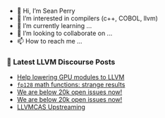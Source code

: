 - 👋 Hi, I’m Sean Perry
- 👀 I’m interested in compilers (c++, COBOL, llvm)
- 🌱 I’m currently learning ...
- 💞️ I’m looking to collaborate on ...
- 📫 How to reach me ...

<!---
s66perry/s66perry is a ✨ special ✨ repository because its `README.md` (this file) appears on your GitHub profile.
You can click the Preview link to take a look at your changes.
--->
### 📕 Latest LLVM Discourse Posts

<!-- DISCOURSE-LLVM:START -->
- [Help lowering GPU modules to LLVM](https://discourse.llvm.org/t/help-lowering-gpu-modules-to-llvm/72676#post_2)
- [`fp128` math functions: strange results](https://discourse.llvm.org/t/fp128-math-functions-strange-results/72708#post_1)
- [We are below 20k open issues now!](https://discourse.llvm.org/t/we-are-below-20k-open-issues-now/72707#post_2)
- [We are below 20k open issues now!](https://discourse.llvm.org/t/we-are-below-20k-open-issues-now/72707#post_1)
- [LLVMCAS Upstreaming](https://discourse.llvm.org/t/llvmcas-upstreaming/72696#post_3)
<!-- DISCOURSE-LLVM:END -->
